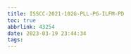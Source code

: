 ```yaml
---
title: ISSCC-2021-102G-PLL-PG-ILFM-PD
toc: true
abbrlink: 43254
date: 2023-03-19 23:44:34
tags:
---
```





